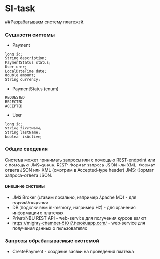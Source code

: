 # SI-task

##Разрабатываем систему платежей. 

### Сущности системы
* Payment
```
long id;
String description;
PaymentStatus status;
User user;
LocalDateTime date;
double amount;
String currency;
```

* PaymentStatus (enum)
```
REQUESTED
REJECTED
ACCEPTED
```

* User
```
long id;
String firstName;
String lastName;
boolean isActive;
```

### Общие сведения
Система может принимать запросы или c помощью REST-endpoint или с помощью JMS-queue. 
REST: Формат запроса JSON или XML. Формат ответа JSON или XML (смотрим в Accepted-type header)
JMS: Формат запроса-ответа JSON. 

#### Внешние системы
* JMS Broker (ставим локально, например Apache MQ) - для request/response
* DB (подключаем in-memory, например H2) - для хранения информации о платежах
* Privat/NBU REST API - web-service для получения курсов валют
* https://mighty-chamber-51017.herokuapp.com/ - web-service для получения данных о пользователях


### Запросы обрабатываемые системой
* CreatePayment - создание заявки на проведения платежа



